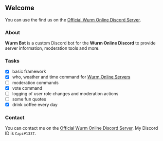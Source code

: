 ## Welcome

You can use the find us on the [Official Wurm Online Discord Server](http://discord.gg/wurm).

### About

**Wurm Bot** is a custom Discord bot for the **Wurm Online Discord** to provide server information, moderation tools and more.

### Tasks
- [X] basic framework
- [X] who, weather and time command for [Wurm Online Servers](http://wurmonline.com)
- [ ] moderation commands
- [X] vote command
- [ ] logging of user role changes and moderation actions
- [ ] some fun quotes
- [X] drink coffee every day

### Contact

You can contact me on the [Official Wurm Online Discord Server](http://discord.gg/wurm).
My Discord ID is ```Capi#1337```.